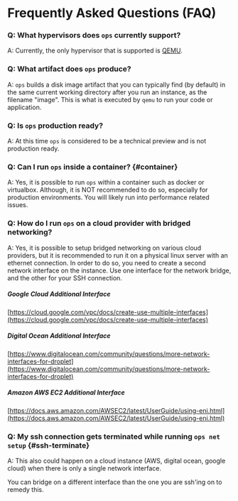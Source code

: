 Frequently Asked Questions (FAQ)
================================

### Q: What hypervisors does `ops` currently support?
A: Currently, the only hypervisor that is supported is
[QEMU](https://www.qemu.org/).

### Q: What artifact does `ops` produce?
A: `ops` builds a disk image artifact that you can typically find (by default)
in the same current working directory after you run an instance, as the
filename "image". This is what is executed by `qemu` to run your code or
application.

### Q: Is `ops` production ready?
A: At this time `ops` is considered to be a technical preview and is not
production ready.

### Q: Can I run `ops` inside a container? {#container}
A: Yes, it is possible to run `ops` within a container such as docker or
virtualbox.  Although, it is NOT recommended to do so, especially for
production environments. You will likely run into performance related issues.

### Q: How do I run `ops` on a cloud provider with bridged networking?
A: Yes, it is possible to setup bridged networking on various cloud providers,
but it is recommended to run it on a physical linux server with an ethernet
connection.  In order to do so, you need to create a second network interface
on the instance. Use one interface for the network bridge, and the other for
your SSH connection.

##### Google Cloud Additional Interface
[https://cloud.google.com/vpc/docs/create-use-multiple-interfaces](https://cloud.google.com/vpc/docs/create-use-multiple-interfaces)

##### Digital Ocean Additional Interface
[https://www.digitalocean.com/community/questions/more-network-interfaces-for-droplet](https://www.digitalocean.com/community/questions/more-network-interfaces-for-droplet)

##### Amazon AWS EC2 Additional Interface
[https://docs.aws.amazon.com/AWSEC2/latest/UserGuide/using-eni.html](https://docs.aws.amazon.com/AWSEC2/latest/UserGuide/using-eni.html)

### Q: My ssh connection gets terminated while running `ops net setup` {#ssh-terminate}
A: This also could happen on a cloud instance (AWS, digital ocean, google
cloud) when there is only a single network interface.

You can bridge on a different interface than the one you are ssh'ing on
to remedy this.
